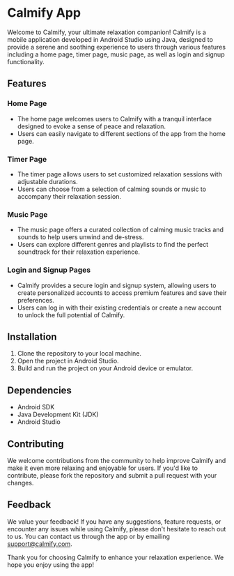 # Calmify App

Welcome to Calmify, your ultimate relaxation companion! Calmify is a mobile application developed in Android Studio using Java, designed to provide a serene and soothing experience to users through various features including a home page, timer page, music page, as well as login and signup functionality.

## Features

### Home Page
- The home page welcomes users to Calmify with a tranquil interface designed to evoke a sense of peace and relaxation.
- Users can easily navigate to different sections of the app from the home page.

### Timer Page
- The timer page allows users to set customized relaxation sessions with adjustable durations.
- Users can choose from a selection of calming sounds or music to accompany their relaxation session.

### Music Page
- The music page offers a curated collection of calming music tracks and sounds to help users unwind and de-stress.
- Users can explore different genres and playlists to find the perfect soundtrack for their relaxation experience.

### Login and Signup Pages
- Calmify provides a secure login and signup system, allowing users to create personalized accounts to access premium features and save their preferences.
- Users can log in with their existing credentials or create a new account to unlock the full potential of Calmify.

## Installation
1. Clone the repository to your local machine.
2. Open the project in Android Studio.
3. Build and run the project on your Android device or emulator.

## Dependencies
- Android SDK
- Java Development Kit (JDK)
- Android Studio

## Contributing
We welcome contributions from the community to help improve Calmify and make it even more relaxing and enjoyable for users. If you'd like to contribute, please fork the repository and submit a pull request with your changes.

## Feedback
We value your feedback! If you have any suggestions, feature requests, or encounter any issues while using Calmify, please don't hesitate to reach out to us. You can contact us through the app or by emailing [support@calmify.com](mailto:supportcalmify@gmail.com).

Thank you for choosing Calmify to enhance your relaxation experience. We hope you enjoy using the app!

